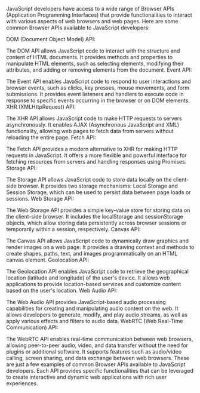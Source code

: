 JavaScript developers have access to a wide range of Browser APIs (Application Programming Interfaces) that provide functionalities to interact with various aspects of web browsers and web pages. Here are some common Browser APIs available to JavaScript developers:

DOM (Document Object Model) API:

The DOM API allows JavaScript code to interact with the structure and content of HTML documents.
It provides methods and properties to manipulate HTML elements, such as selecting elements, modifying their attributes, and adding or removing elements from the document.
Event API:

The Event API enables JavaScript code to respond to user interactions and browser events, such as clicks, key presses, mouse movements, and form submissions.
It provides event listeners and handlers to execute code in response to specific events occurring in the browser or on DOM elements.
XHR (XMLHttpRequest) API:

The XHR API allows JavaScript code to make HTTP requests to servers asynchronously.
It enables AJAX (Asynchronous JavaScript and XML) functionality, allowing web pages to fetch data from servers without reloading the entire page.
Fetch API:

The Fetch API provides a modern alternative to XHR for making HTTP requests in JavaScript.
It offers a more flexible and powerful interface for fetching resources from servers and handling responses using Promises.
Storage API:

The Storage API allows JavaScript code to store data locally on the client-side browser.
It provides two storage mechanisms: Local Storage and Session Storage, which can be used to persist data between page loads or sessions.
Web Storage API:

The Web Storage API provides a simple key-value store for storing data on the client-side browser.
It includes the localStorage and sessionStorage objects, which allow storing data persistently across browser sessions or temporarily within a session, respectively.
Canvas API:

The Canvas API allows JavaScript code to dynamically draw graphics and render images on a web page.
It provides a drawing context and methods to create shapes, paths, text, and images programmatically on an HTML canvas element.
Geolocation API:

The Geolocation API enables JavaScript code to retrieve the geographical location (latitude and longitude) of the user's device.
It allows web applications to provide location-based services and customize content based on the user's location.
Web Audio API:

The Web Audio API provides JavaScript-based audio processing capabilities for creating and manipulating audio content on the web.
It allows developers to generate, modify, and play audio streams, as well as apply various effects and filters to audio data.
WebRTC (Web Real-Time Communication) API:

The WebRTC API enables real-time communication between web browsers, allowing peer-to-peer audio, video, and data transfer without the need for plugins or additional software.
It supports features such as audio/video calling, screen sharing, and data exchange between web browsers.
These are just a few examples of common Browser APIs available to JavaScript developers. Each API provides specific functionalities that can be leveraged to create interactive and dynamic web applications with rich user experiences.
